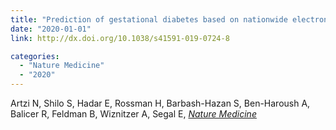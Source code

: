 ```yaml
---
title: "Prediction of gestational diabetes based on nationwide electronic health records"
date: "2020-01-01"
link: http://dx.doi.org/10.1038/s41591-019-0724-8

categories:
  - "Nature Medicine"
  - "2020"
---
```


Artzi N, Shilo S, Hadar E, Rossman H, Barbash-Hazan S, Ben-Haroush A, Balicer R, Feldman B, Wiznitzer A, Segal E, [*Nature Medicine*](http://dx.doi.org/10.1038/s41591-019-0724-8)



